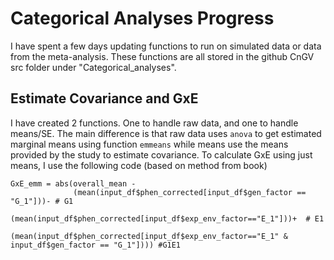 # Categorical Analyses Progress

I have spent a few days updating functions to run on simulated data or data from the meta-analysis. These functions are all stored in the github CnGV src folder under "Categorical_analyses".

## Estimate Covariance and GxE

I have created 2 functions. One to handle raw data, and one to handle means/SE. The main difference is that raw data uses `anova` to get estimated marginal means using function `emmeans` while means use the means provided by the study to estimate covariance. 
To calculate GxE using just means, I use the following code (based on method from book)

```#meansGxE
GxE_emm = abs(overall_mean -
              (mean(input_df$phen_corrected[input_df$gen_factor == "G_1"]))- # G1
              (mean(input_df$phen_corrected[input_df$exp_env_factor=="E_1"]))+  # E1
              (mean(input_df$phen_corrected[input_df$exp_env_factor=="E_1" & input_df$gen_factor == "G_1"]))) #G1E1
```
